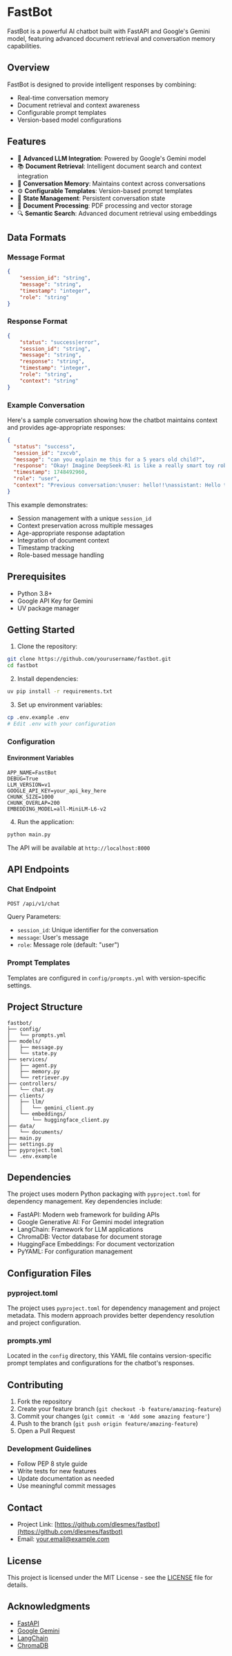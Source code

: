 # FastBot

FastBot is a powerful AI chatbot built with FastAPI and Google's Gemini model, featuring advanced document retrieval and conversation memory capabilities.

## Overview

FastBot is designed to provide intelligent responses by combining:
- Real-time conversation memory
- Document retrieval and context awareness
- Configurable prompt templates
- Version-based model configurations

## Features

- 🤖 **Advanced LLM Integration**: Powered by Google's Gemini model
- 📚 **Document Retrieval**: Intelligent document search and context integration
- 💾 **Conversation Memory**: Maintains context across conversations
- ⚙️ **Configurable Templates**: Version-based prompt templates
- 🔄 **State Management**: Persistent conversation state
- 📝 **Document Processing**: PDF processing and vector storage
- 🔍 **Semantic Search**: Advanced document retrieval using embeddings

## Data Formats

### Message Format
```json
{
    "session_id": "string",
    "message": "string",
    "timestamp": "integer",
    "role": "string"
}
```

### Response Format
```json
{
    "status": "success|error",
    "session_id": "string",
    "message": "string",
    "response": "string",
    "timestamp": "integer",
    "role": "string",
    "context": "string"
}
```

### Example Conversation
Here's a sample conversation showing how the chatbot maintains context and provides age-appropriate responses:

```json
{
  "status": "success",
  "session_id": "zxcvb",
  "message": "can you explain me this for a 5 years old child?",
  "response": "Okay! Imagine DeepSeek-R1 is like a really smart toy robot. At first, it tries to solve a puzzle, but it might not get it right away. But, the robot is learning!\n\nSometimes, it has a special \"aha!\" moment, like when you suddenly understand how to build a tower with blocks! The robot starts to think a little longer and checks its work. It's like the robot is saying, \"Hmm, maybe I can try a different way!\" This helps the robot get better at solving puzzles and other tricky things. It's all thanks to learning!",
  "timestamp": 1748492960,
  "role": "user",
  "context": "Previous conversation:\nuser: hello!!\nassistant: Hello there! How can I assist you today? I'm ready to provide accurate and concise information based on the documents you've provided. Just let me know what you'd like to know!\nuser: what is the latest model deployed by deepseek company?\nassistant: The latest model discussed in the provided documents is DeepSeek-R1.\n\nRelevant documents:\nDeepSeek-R1-Zero learns to allocate more thinking time to a problem by reevaluating its initial\napproach. This behavior is not only a testament to the model's growing reasoning abilities\nbut also a captivating example of how reinforcement learning can lead to unexpected and\nsophisticated outcomes.\nThis moment is not only an \"aha moment\" for the model but also for the researchers\nobserving its behavior. It underscores the power and beauty of reinforcement learning: rather\nthan explicitly teaching the model on how to solve a problem, we simply provide it with the\nright incentives, and it autonomously develops advanced problem-solving strategies. The\n\"aha moment\" serves as a powerful reminder of the potential of RL to unlock new levels of\nintelligence in artificial systems, paving the way for more autonomous and adaptive models in\nthe future.\n8\nbehaviors as the test-time computation increases. Behaviors such as reflection—where the model\nrevisits and reevaluates its previous steps—and the exploration of alternative approaches to\nproblem-solving arise spontaneously. These behaviors are not explicitly programmed but instead\nemerge as a result of the model's interaction with the reinforcement learning environment. This\nspontaneous development significantly enhances DeepSeek-R1-Zero's reasoning capabilities,\nenabling it to tackle more challenging tasks with greater efficiency and accuracy.\nAha Moment of DeepSeek-R1-ZeroA particularly intriguing phenomenon observed during\nthe training of DeepSeek-R1-Zero is the occurrence of an \"aha moment\". This moment, as\nillustrated in Table 3, occurs in an intermediate version of the model. During this phase,\nDeepSeek-R1-Zero learns to allocate more thinking time to a problem by reevaluating its initial\napproach. This behavior is not only a testament to the model's growing reasoning abilities\na clear view of how the model evolves over time, particularly in terms of its ability to handle\ncomplex reasoning tasks.\nAs depicted in Figure 3, the thinking time of DeepSeek-R1-Zero shows consistent improve-\n7\n\nCurrent message: can you explain me this for a 5 years old child?\n"
}
```

This example demonstrates:
- Session management with a unique `session_id`
- Context preservation across multiple messages
- Age-appropriate response adaptation
- Integration of document context
- Timestamp tracking
- Role-based message handling

## Prerequisites

- Python 3.8+
- Google API Key for Gemini
- UV package manager

## Getting Started

1. Clone the repository:
```bash
git clone https://github.com/yourusername/fastbot.git
cd fastbot
```

2. Install dependencies:
```bash
uv pip install -r requirements.txt
```

3. Set up environment variables:
```bash
cp .env.example .env
# Edit .env with your configuration
```
### Configuration

#### Environment Variables
```env
APP_NAME=FastBot
DEBUG=True
LLM_VERSION=v1
GOOGLE_API_KEY=your_api_key_here
CHUNK_SIZE=1000
CHUNK_OVERLAP=200
EMBEDDING_MODEL=all-MiniLM-L6-v2
```

4. Run the application:
```bash
python main.py
```

The API will be available at `http://localhost:8000`

## API Endpoints

### Chat Endpoint
```bash
POST /api/v1/chat
```

Query Parameters:
- `session_id`: Unique identifier for the conversation
- `message`: User's message
- `role`: Message role (default: "user")


### Prompt Templates
Templates are configured in `config/prompts.yml` with version-specific settings.

## Project Structure
```
fastbot/
├── config/
│   └── prompts.yml
├── models/
│   ├── message.py
│   └── state.py
├── services/
│   ├── agent.py
│   ├── memory.py
│   └── retriever.py
├── controllers/
│   └── chat.py
├── clients/
│   ├── llm/
│   │   └── gemini_client.py
│   └── embeddings/
│       └── huggingface_client.py
├── data/
│   └── documents/
├── main.py
├── settings.py
├── pyproject.toml
└── .env.example
```

## Dependencies

The project uses modern Python packaging with `pyproject.toml` for dependency management. Key dependencies include:

- FastAPI: Modern web framework for building APIs
- Google Generative AI: For Gemini model integration
- LangChain: Framework for LLM applications
- ChromaDB: Vector database for document storage
- HuggingFace Embeddings: For document vectorization
- PyYAML: For configuration management

## Configuration Files

### pyproject.toml
The project uses `pyproject.toml` for dependency management and project metadata. This modern approach provides better dependency resolution and project configuration.

### prompts.yml
Located in the `config` directory, this YAML file contains version-specific prompt templates and configurations for the chatbot's responses.

## Contributing

1. Fork the repository
2. Create your feature branch (`git checkout -b feature/amazing-feature`)
3. Commit your changes (`git commit -m 'Add some amazing feature'`)
4. Push to the branch (`git push origin feature/amazing-feature`)
5. Open a Pull Request

### Development Guidelines
- Follow PEP 8 style guide
- Write tests for new features
- Update documentation as needed
- Use meaningful commit messages

## Contact

- Project Link: [https://github.com/dlesmes/fastbot](https://github.com/dlesmes/fastbot)
- Email: your.email@example.com

## License

This project is licensed under the MIT License - see the [LICENSE](LICENSE) file for details.

## Acknowledgments

- [FastAPI](https://fastapi.tiangolo.com/)
- [Google Gemini](https://ai.google.dev/)
- [LangChain](https://python.langchain.com/)
- [ChromaDB](https://www.trychroma.com/)

